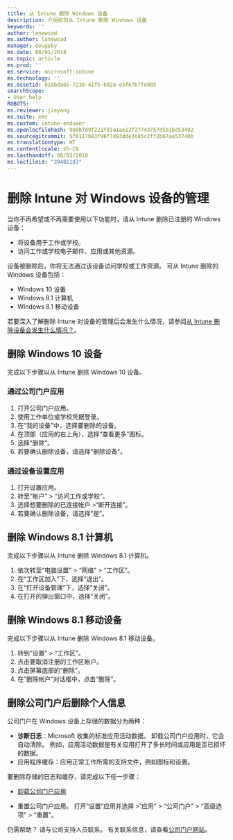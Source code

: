 ```yaml
---
title: 从 Intune 删除 Windows 设备
description: 介绍如何从 Intune 删除 Windows 设备
keywords: ''
author: lenewsad
ms.author: lanewsad
manager: dougeby
ms.date: 08/01/2018
ms.topic: article
ms.prod: ''
ms.service: microsoft-intune
ms.technology: ''
ms.assetid: 018bda65-7238-41f5-b92a-e5f67b7fe085
searchScope:
- User help
ROBOTS: ''
ms.reviewer: jieyang
ms.suite: ems
ms.custom: intune-enduser
ms.openlocfilehash: 980b7d9f221fd1a1ae12f27743757d5b3bd53492
ms.sourcegitcommit: 5f6117b83f96f7d93dde3685c2ff2b67ae53740b
ms.translationtype: HT
ms.contentlocale: zh-CN
ms.lasthandoff: 08/03/2018
ms.locfileid: "39481183"
---
```

# <a name="remove-your-windows-device-from-intune-management"></a>删除 Intune 对 Windows 设备的管理

当你不再希望或不再需要使用以下功能时，请从 Intune 删除已注册的 Windows 设备：  
* 将设备用于工作或学校。 
* 访问工作或学校电子邮件、应用或其他资源。

设备被删除后，你将无法通过该设备访问学校或工作资源。 可从 Intune 删除的 Windows 设备包括：  
* Windows 10 设备 
* Windows 8.1 计算机
* WIndows 8.1 移动设备
 
若要深入了解删除 Intune 对设备的管理后会发生什么情况，请参阅[从 Intune 删除设备会发生什么情况？](what-happens-if-you-unenroll-your-device-from-intune-windows.md)。

## <a name="remove-your-windows-10-device"></a>删除 Windows 10 设备
完成以下步骤以从 Intune 删除 Windows 10 设备。

### <a name="via-the-company-portal-app"></a>通过公司门户应用

1. 打开公司门户应用。
2. 使用工作单位或学校凭据登录。
3. 在“我的设备”中，选择要删除的设备。
4. 在顶部（应用的右上角），选择“查看更多”图标。
5. 选择“删除”。 
6. 若要确认删除设备，请选择“删除设备”。

### <a name="via-device-settings-app"></a>通过设备设置应用
1. 打开设置应用。 
2. 转至“帐户” > “访问工作或学校”。
3. 选择想要删除的已连接帐户 >“断开连接”。
4. 若要确认删除设备，请选择“是”。

## <a name="remove-your-windows-81-computer"></a>删除 Windows 8.1 计算机
完成以下步骤以从 Intune 删除 Windows 8.1 计算机。

1.  依次转至“电脑设置” > “网络” > “工作区”。
2.  在“工作区加入”下，选择“退出”。
3.  在“打开设备管理”下，选择“关闭”。
4.  在打开的弹出窗口中，选择“关闭”。

## <a name="remove-your-windows-81-mobile-device"></a>删除 Windows 8.1 移动设备
完成以下步骤以从 Intune 删除 Windows 8.1 移动设备。

1.  转到“设置” > “工作区”。
2.  点击要取消注册的工作区帐户。
3.  点击屏幕底部的“删除”。
4.  在“删除帐户”对话框中，点击“删除”。  
## <a name="removing-your-personal-information-after-removing-the-company-portal"></a>删除公司门户后删除个人信息
公司门户在 Windows 设备上存储的数据分为两种：

-   **诊断日志**：Microsoft 收集的标准应用活动数据。 卸载公司门户应用时，它会自动清除。 例如，应用活动数据是有关应用打开了多长时间或应用是否已损坏的数据。
-   应用程序缓存：应用正常工作所需的支持文件，例如图标和设置。

要删除存储的日志和缓存，请完成以下任一步骤：

* [卸载公司门户应用](https://support.microsoft.com/help/4028003/windows-10-uninstall-apps-and-programs) 

* 重置公司门户应用。 打开“设置”应用并选择 >“应用” > “公司门户” > “高级选项” > “重置”。 

仍需帮助？ 请与公司支持人员联系。 有关联系信息，请查看[公司门户网站](https://portal.manage.microsoft.com#HelpDeskDialog)。
